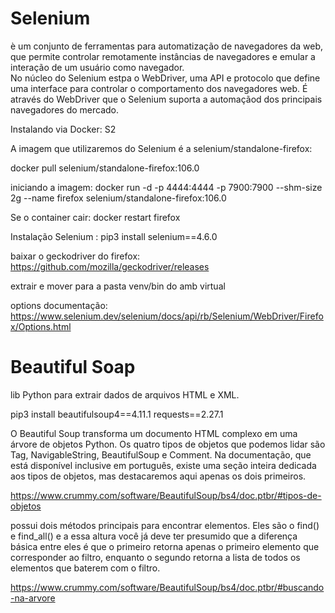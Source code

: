 # Selenium
è um conjunto de ferramentas para automatização de navegadores da web, que permite controlar remotamente instâncias de navegadores e emular a interação de um usuário como navegador.\
No núcleo do Selenium estpa o WebDriver, uma API e protocolo que define uma interface para controlar o comportamento dos navegadores web. É através do WebDriver que o Selenium suporta a automaçãod dos principais navegadores do mercado.

Instalando via Docker: S2

A imagem que utilizaremos do Selenium é a selenium/standalone-firefox:

docker pull selenium/standalone-firefox:106.0

iniciando a imagem:
docker run -d -p 4444:4444 -p 7900:7900 --shm-size 2g --name firefox selenium/standalone-firefox:106.0

Se o container cair:
docker restart firefox

Instalação Selenium :
pip3 install selenium==4.6.0

baixar o geckodriver do firefox:
https://github.com/mozilla/geckodriver/releases

extrair e mover para a pasta venv/bin do amb virtual

options documentação: https://www.selenium.dev/selenium/docs/api/rb/Selenium/WebDriver/Firefox/Options.html


# Beautiful Soap
lib Python para extrair dados de arquivos HTML e XML. 

pip3 install beautifulsoup4==4.11.1 requests==2.27.1


O Beautiful Soup transforma um documento HTML complexo em uma árvore de objetos Python. Os quatro tipos de objetos que podemos lidar são Tag, NavigableString, BeautifulSoup e Comment. Na documentação, que está disponível inclusive em português, existe uma seção inteira dedicada aos tipos de objetos, mas destacaremos aqui apenas os dois primeiros.

https://www.crummy.com/software/BeautifulSoup/bs4/doc.ptbr/#tipos-de-objetos

possui dois métodos principais para encontrar elementos. Eles são o find() e find_all() e a essa altura você já deve ter presumido que a diferença básica entre eles é que o primeiro retorna apenas o primeiro elemento que corresponder ao filtro, enquanto o segundo retorna a lista de todos os elementos que baterem com o filtro.

https://www.crummy.com/software/BeautifulSoup/bs4/doc.ptbr/#buscando-na-arvore